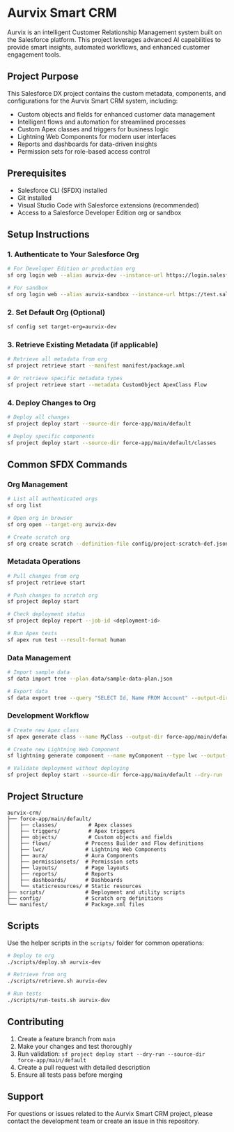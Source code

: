 # Aurvix Smart CRM

Aurvix is an intelligent Customer Relationship Management system built on the Salesforce platform. This project leverages advanced AI capabilities to provide smart insights, automated workflows, and enhanced customer engagement tools.

## Project Purpose

This Salesforce DX project contains the custom metadata, components, and configurations for the Aurvix Smart CRM system, including:

- Custom objects and fields for enhanced customer data management
- Intelligent flows and automation for streamlined processes
- Custom Apex classes and triggers for business logic
- Lightning Web Components for modern user interfaces
- Reports and dashboards for data-driven insights
- Permission sets for role-based access control

## Prerequisites

- Salesforce CLI (SFDX) installed
- Git installed
- Visual Studio Code with Salesforce extensions (recommended)
- Access to a Salesforce Developer Edition org or sandbox

## Setup Instructions

### 1. Authenticate to Your Salesforce Org

```bash
# For Developer Edition or production org
sf org login web --alias aurvix-dev --instance-url https://login.salesforce.com

# For sandbox
sf org login web --alias aurvix-sandbox --instance-url https://test.salesforce.com
```

### 2. Set Default Org (Optional)

```bash
sf config set target-org=aurvix-dev
```

### 3. Retrieve Existing Metadata (if applicable)

```bash
# Retrieve all metadata from org
sf project retrieve start --manifest manifest/package.xml

# Or retrieve specific metadata types
sf project retrieve start --metadata CustomObject ApexClass Flow
```

### 4. Deploy Changes to Org

```bash
# Deploy all changes
sf project deploy start --source-dir force-app/main/default

# Deploy specific components
sf project deploy start --source-dir force-app/main/default/classes
```

## Common SFDX Commands

### Org Management
```bash
# List all authenticated orgs
sf org list

# Open org in browser
sf org open --target-org aurvix-dev

# Create scratch org
sf org create scratch --definition-file config/project-scratch-def.json --alias aurvix-scratch
```

### Metadata Operations
```bash
# Pull changes from org
sf project retrieve start

# Push changes to scratch org
sf project deploy start

# Check deployment status
sf project deploy report --job-id <deployment-id>

# Run Apex tests
sf apex run test --result-format human
```

### Data Management
```bash
# Import sample data
sf data import tree --plan data/sample-data-plan.json

# Export data
sf data export tree --query "SELECT Id, Name FROM Account" --output-dir data
```

### Development Workflow
```bash
# Create new Apex class
sf apex generate class --name MyClass --output-dir force-app/main/default/classes

# Create new Lightning Web Component
sf lightning generate component --name myComponent --type lwc --output-dir force-app/main/default/lwc

# Validate deployment without deploying
sf project deploy start --source-dir force-app/main/default --dry-run
```

## Project Structure

```
aurvix-crm/
├── force-app/main/default/
│   ├── classes/          # Apex classes
│   ├── triggers/         # Apex triggers  
│   ├── objects/          # Custom objects and fields
│   ├── flows/           # Process Builder and Flow definitions
│   ├── lwc/             # Lightning Web Components
│   ├── aura/            # Aura Components
│   ├── permissionsets/  # Permission sets
│   ├── layouts/         # Page layouts
│   ├── reports/         # Reports
│   ├── dashboards/      # Dashboards
│   └── staticresources/ # Static resources
├── scripts/             # Deployment and utility scripts
├── config/              # Scratch org definitions
└── manifest/            # Package.xml files
```

## Scripts

Use the helper scripts in the `scripts/` folder for common operations:

```bash
# Deploy to org
./scripts/deploy.sh aurvix-dev

# Retrieve from org  
./scripts/retrieve.sh aurvix-dev

# Run tests
./scripts/run-tests.sh aurvix-dev
```

## Contributing

1. Create a feature branch from `main`
2. Make your changes and test thoroughly
3. Run validation: `sf project deploy start --dry-run --source-dir force-app/main/default`
4. Create a pull request with detailed description
5. Ensure all tests pass before merging

## Support

For questions or issues related to the Aurvix Smart CRM project, please contact the development team or create an issue in this repository.
